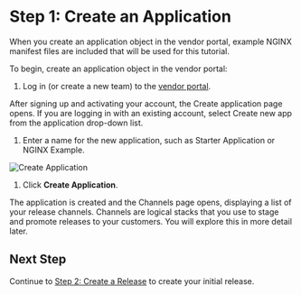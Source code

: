 # Step 1: Create an Application

When you create an application object in the vendor portal, example NGINX manifest files are included that will be used for this tutorial.

To begin, create an application object in the vendor portal:

1. Log in (or create a new team) to the [vendor portal](https://vendor.replicated.com).

  After signing up and activating your account, the Create application page opens. If you are logging in with an existing account, select Create new app from the application drop-down list.

1. Enter a name for the new application, such as Starter Application or NGINX Example.

  ![Create Application](/images/guides/kots/create-application.png)

1. Click **Create Application**.

  The application is created and the Channels page opens, displaying a list of your release channels. Channels are logical stacks that you use to stage and promote releases to your customers. You will explore this in more detail later.

## Next Step

Continue to [Step 2: Create a Release](tutorial-ui-create-release) to create your initial release.
